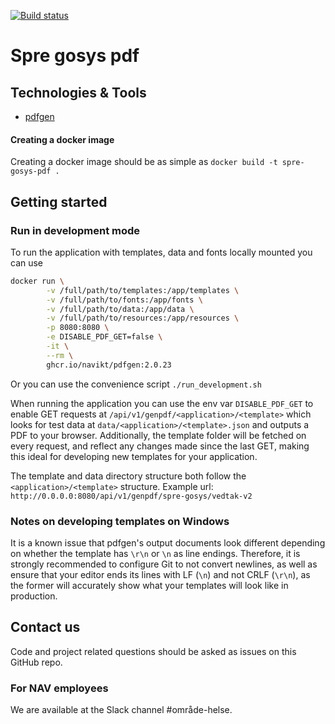 [![Build status](https://github.com/navikt/spre-gosys-pdf/workflows/Deploy%20to%20dev%20and%20prod/badge.svg)](https://github.com/navikt/spre-gosys-pdf/workflows/Deploy%20to%20dev%20and%20prod/badge.svg)
# Spre gosys pdf

## Technologies & Tools

* [pdfgen](https://github.com/navikt/pdfgen)

#### Creating a docker image
Creating a docker image should be as simple as `docker build -t spre-gosys-pdf .`

## Getting started
### Run in development mode
To run the application with templates, data and fonts locally mounted you can use
```bash
docker run \
        -v /full/path/to/templates:/app/templates \
        -v /full/path/to/fonts:/app/fonts \
        -v /full/path/to/data:/app/data \
        -v /full/path/to/resources:/app/resources \
        -p 8080:8080 \
        -e DISABLE_PDF_GET=false \
        -it \
        --rm \
        ghcr.io/navikt/pdfgen:2.0.23
```

Or you can use the convenience script `./run_development.sh`

When running the application you can use the env var `DISABLE_PDF_GET` to enable GET requests at
`/api/v1/genpdf/<application>/<template>` which looks for test data at `data/<application>/<template>.json` and outputs
a PDF to your browser. Additionally, the template folder will be fetched on every request, and reflect any changes made
since the last GET, making this ideal for developing new templates for your application.

The template and data directory structure both follow the `<application>/<template>` structure.
Example url: `http://0.0.0.0:8080/api/v1/genpdf/spre-gosys/vedtak-v2`

### Notes on developing templates on Windows
It is a known issue that pdfgen's output documents look different depending on whether the template
has `\r\n` or `\n` as line endings. Therefore, it is strongly recommended to configure Git to not convert newlines, as well as ensure that your editor ends its lines with LF (`\n`) and not CRLF (`\r\n`), as the former will accurately show what your
templates will look like in production.

## Contact us
Code and project related questions should be asked as issues on this GitHub repo.

### For NAV employees
We are available at the Slack channel #område-helse.
